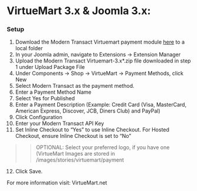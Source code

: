 # VirtueMart 3.x & Joomla 3.x:

### Setup
1.  Download the Modern Transact Virtuemart payment module [here](https://github.com/moderntransact/Virtuemart-3.x/releases) to a local folder
2.  In your Joomla admin, navigate to Extensions -> Extension Manager
3.  Upload the Modern Transact Virtuemart-3.x*.zip file downloaded in step 1 under Upload Package File
4.  Under Components -> Shop -> VirtueMart -> Payment Methods, click New
5.  Select Modern Transact as the payment method.
6.  Enter a Payment Method Name
7.  Select Yes for Published
8.  Enter a Payment Description (Example: Credit Card (Visa, MasterCard, American Express, Discover, JCB, Diners Club) and PayPal)
9.  Click Configuration
10.  Enter your Modern Transact API Key
11. Set Inline Checkout to “Yes” to use Inline Checkout. For Hosted Checkout, ensure Inline Checkout is set to “No”
>>OPTIONAL: Select your preferred logo, if you have one (VirtueMart Images are stored in /images/stories/virtuemart/payment
12.  Click Save.

For more information visit: VirtueMart.net
